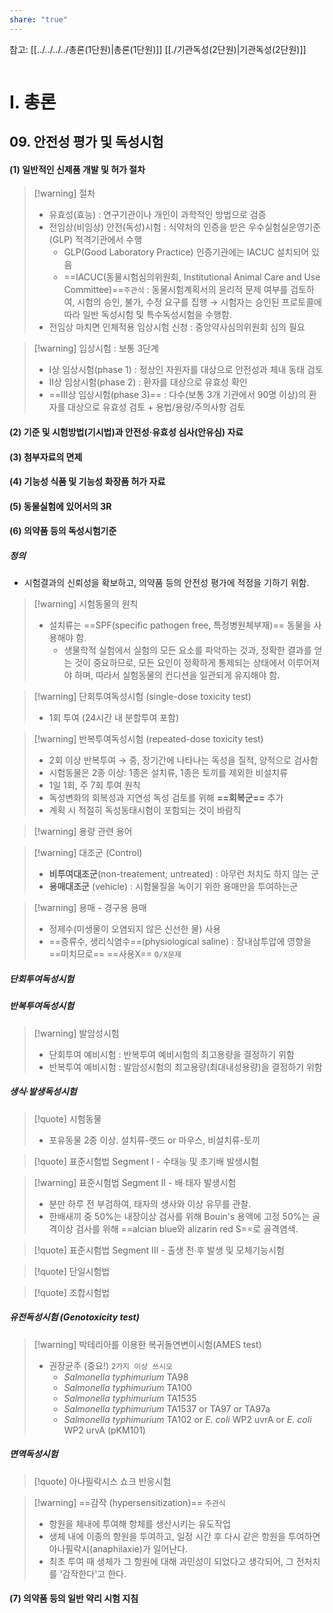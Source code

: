```yaml
---
share: "true"
---
```


참고: [[../../../../총론(1단원)|총론(1단원)]]
[[./기관독성(2단원)|기관독성(2단원)]]

```table-of-contents
```
# Ⅰ. 총론
## 09. 안전성 평가 및 독성시험
#### (1) 일반적인 신제품 개발 및 허가 절차

>[!warning] 절차
>- 유효성(효능) : 연구기관이나 개인이 과학적인 방법으로 검증
>- 전임상(비임상) 안전(독성)시험 : 식약처의 인증을 받은 우수실험실운영기준(GLP) 적격기관에서 수행
>	- GLP(Good Laboratory Practice) 인증기관에는 IACUC 설치되어 있음
> 	- ==IACUC(동물시험심의위원회, Institutional Animal Care and Use Committee)==`주관식` : 동물시험계획서의 윤리적 문제 여부를 검토하여, 시험의 승인, 불가, 수정 요구를 집행 → 시험자는 승인된 프로토콜에 따라 일반 독성시험 및 특수독성시험을 수행함.
>- 전임상 마치면 인체적용 임상시험 신청 : 중앙약사심의위원회 심의 필요

>[!warning] 임상시험 : 보통 3단계
>- Ⅰ상 임상시험(phase 1) : 정상인 자원자를 대상으로 안전성과 체내 동태 검토
>- Ⅱ상 임상시험(phase 2) : 환자를 대상으로 유효성 확인
>- ==Ⅲ상 임상시험(phase 3)== : 다수(보통 3개 기관에서 90명 이상)의 환자를 대상으로 유효성 검토 + 용법/용량/주의사항 검토

#### (2) 기준 및 시험방법(기시법)과 안전성·유효성 심사(안유심) 자료

#### (3) 첨부자료의 면제

#### (4) 기능성 식품 및 기능성 화장품 허가 자료

#### (5) 동물실험에 있어서의 3R

#### (6) 의약품 등의 독성시험기준

##### 정의
- 시험결과의 신뢰성을 확보하고, 의약품 등의 안전성 평가에 적정을 기하기 위함.

>[!warning] 시험동물의 원칙
>- 설치류는 ==SPF(specific pathogen free, 특정병원체부재)== 동물을 사용해야 함.
>	- 생물학적 실험에서 실험의 모든 요소를 파악하는 것과, 정확한 결과를 얻는 것이 중요하므로, 모든 요인이 정확하게 통제되는 상태에서 이루어져야 하며, 따라서 실험동물의 컨디션을 일관되게 유지해야 함.

>[!warning] 단회투여독성시험 (single-dose toxicity test)
>- 1회 투여 (24시간 내 분할투여 포함)

>[!warning] 반복투여독성시험 (repeated-dose toxicity test)
>- 2회 이상 반복투여 → 중, 장기간에 나타나는 독성을 질적, 양적으로 검사함
>- 시험동물은 2종 이상: 1종은 설치류, 1종은 토끼를 제외한 비설치류
>- 1일 1회, 주 7회 투여 원칙
>- 독성변화의 회복성과 지연성 독성 검토를 위해 **==회복군==** 추가
>- 계획 시 적절히 독성동태시험이 포함되는 것이 바람직

>[!warning] 용량 관련 용어
>

>[!warning] 대조군 (Control)
>- **비투여대조군**(non-treatement; untreated) : 아무런 처치도 하지 않는 군
>- **용매대조군** (vehicle) : 시험물질을 녹이기 위한 용매만을 투여하는군

>[!warning] 용매 - 경구용 용매
>- 정제수(미생물이 오염되지 않은 신선한 물) 사용
>- ==증류수, 생리식염수==(physiological saline) : 장내삼투압에 영향을 ==미치므로== ==사용X== `O/X문제`



##### 단회투여독성시험

##### 반복투여독성시험



>[!warning] 발암성시험
>- 단회투여 예비시험 : 반복투여 예비시험의 최고용량을 결정하기 위함
>- 반복투여 예비시험 : 발암성시험의 최고용량(최대내성용량)을 결정하기 위함

##### 생식·발생독성시험
>[!quote]  시험동물
>- 포유동물 2종 이상. 설치류-랫드 or 마우스, 비설치류-토끼

>[!quote] 표준시험법 Segment Ⅰ - 수태능 및 초기배 발생시험

>[!warning] 표준시험법 Segment Ⅱ - 배∙태자 발생시험
>- 분만 하루 전 부검하여, 태자의 생사와 이상 유무를 관찰.
>- 한배새끼 중 50%는 내장이상 검사를 위해 Bouin's 용액에 고정
>  50%는 골격이상 검사를 위해 ==alcian blue와 alizarin red S==로 골격염색.

>[!quote] 표준시험법 Segment Ⅲ - 출생 전∙후 발생 및 모체기능시험

>[!quote] 단일시험법

>[!quote] 조합시험법
##### 유전독성시험 (Genotoxicity test)
>[!warning] 박테리아를 이용한 복귀돌연변이시험(AMES test)
>- 권장균주 (중요!) `2가지 이상 쓰시오`
>	- *Salmonella typhimurium* TA98
>	- *Salmonella typhimurium* TA100
>	- *Salmonella typhimurium* TA1535
>	- *Salmonella typhimurium* TA1537 or TA97 or TA97a
>	- *Salmonella typhimurium* TA102 or *E. coli* WP2 uvrA or *E. coli* WP2 urvA (pKM101)

##### 면역독성시험
>[!quote] 아나필락시스 쇼크 반응시험

>[!warning] ==감작 (hypersensitization)== `주관식`
>- 항원을 체내에 투여해 항체를 생산시키는 유도작업
>- 생체 내에 이종의 항원을 투여하고, 일정 시간 후 다시 같은 항원을 투여하면 아나필락시(anaphilaxie)가 일어난다.
>- 최초 투여 때 생체가 그 항원에 대해 과민성이 되었다고 생각되어, 그 전처치를 '감작한다'고 한다.

#### (7) 의약품 등의 일반 약리 시험 지침

